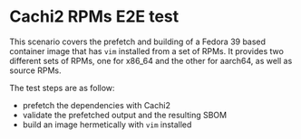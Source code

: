 # Cachi2 RPMs E2E test

This scenario covers the prefetch and building of a Fedora 39 based container image
that has `vim` installed from a set of RPMs. It provides two different sets of RPMs,
one for x86_64 and the other for aarch64, as well as source RPMs.

The test steps are as follow:

- prefetch the dependencies with Cachi2
- validate the prefetched output and the resulting SBOM
- build an image hermetically with `vim` installed
